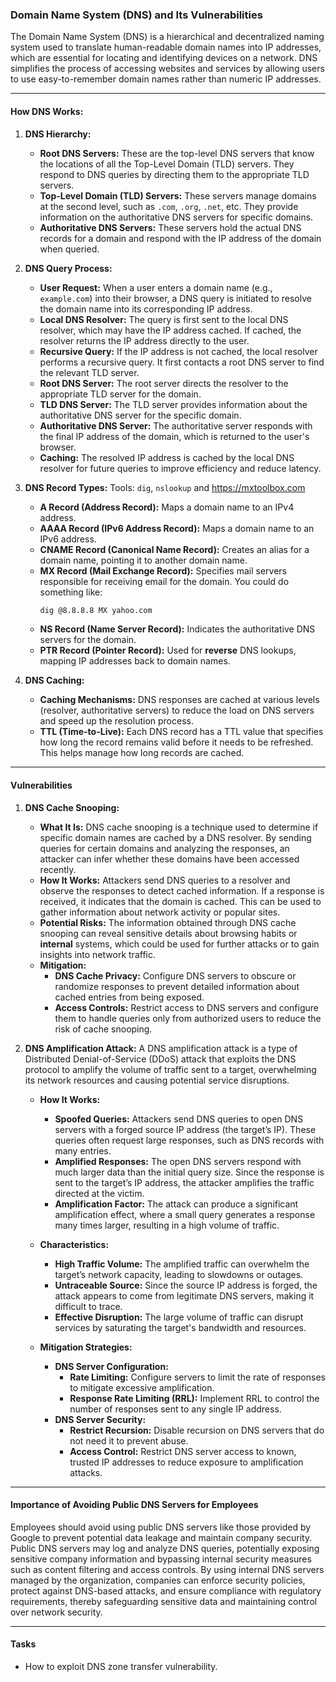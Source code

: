 ### Domain Name System (DNS) and Its Vulnerabilities

The Domain Name System (DNS) is a hierarchical and decentralized naming system used to translate human-readable domain names into IP addresses, which are essential for locating and identifying devices on a network. DNS simplifies the process of accessing websites and services by allowing users to use easy-to-remember domain names rather than numeric IP addresses.

---
#### How DNS Works:

1. **DNS Hierarchy:**
    - **Root DNS Servers:** 
	      These are the top-level DNS servers that know the locations of all the Top-Level Domain (TLD) servers. They respond to DNS queries by directing them to the appropriate TLD servers.
    - **Top-Level Domain (TLD) Servers:** 
	      These servers manage domains at the second level, such as `.com`, `.org`, `.net`, etc. They provide information on the authoritative DNS servers for specific domains.
    - **Authoritative DNS Servers:** 
	      These servers hold the actual DNS records for a domain and respond with the IP address of the domain when queried.

2. **DNS Query Process:**
    - **User Request:**
	      When a user enters a domain name (e.g., `example.com`) into their browser, a DNS query is initiated to resolve the domain name into its corresponding IP address.
    - **Local DNS Resolver:**
	      The query is first sent to the local DNS resolver, which may have the IP address cached. If cached, the resolver returns the IP address directly to the user.
    - **Recursive Query:**
	      If the IP address is not cached, the local resolver performs a recursive query. It first contacts a root DNS server to find the relevant TLD server.
    - **Root DNS Server:**
	      The root server directs the resolver to the appropriate TLD server for the domain.
    - **TLD DNS Server:** 
	      The TLD server provides information about the authoritative DNS server for the specific domain.
    - **Authoritative DNS Server:** 
	      The authoritative server responds with the final IP address of the domain, which is returned to the user's browser.
    - **Caching:** 
	      The resolved IP address is cached by the local DNS resolver for future queries to improve efficiency and reduce latency.

3. **DNS Record Types:**
	Tools: `dig`, `nslookup` and https://mxtoolbox.com
    - **A Record (Address Record):**
	      Maps a domain name to an IPv4 address.
    - **AAAA Record (IPv6 Address Record):**
	      Maps a domain name to an IPv6 address.
    - **CNAME Record (Canonical Name Record):**
	      Creates an alias for a domain name, pointing it to another domain name.
    - **MX Record (Mail Exchange Record):** 
	      Specifies mail servers responsible for receiving email for the domain.
	      You could do something like:
		```bash
		dig @8.8.8.8 MX yahoo.com
		```
    - **NS Record (Name Server Record):** 
	      Indicates the authoritative DNS servers for the domain.
    - **PTR Record (Pointer Record):** 
	      Used for **reverse** DNS lookups, mapping IP addresses back to domain names.

4. **DNS Caching:**
    - **Caching Mechanisms:**
		DNS responses are cached at various levels (resolver, authoritative servers) to reduce the load on DNS servers and speed up the resolution process.
    - **TTL (Time-to-Live):** 
	      Each DNS record has a TTL value that specifies how long the record remains valid before it needs to be refreshed. This helps manage how long records are cached.

---
#### Vulnerabilities

1. **DNS Cache Snooping:**
	- **What It Is:**
		DNS cache snooping is a technique used to determine if specific domain names are cached by a DNS resolver. By sending queries for certain domains and analyzing the responses, an attacker can infer whether these domains have been accessed recently.
	- **How It Works:** 
		Attackers send DNS queries to a resolver and observe the responses to detect cached information. If a response is received, it indicates that the domain is cached. This can be used to gather information about network activity or popular sites.
	- **Potential Risks:**
		The information obtained through DNS cache snooping can reveal sensitive details about browsing habits or **internal** systems, which could be used for further attacks or to gain insights into network traffic.
	- **Mitigation:**
	    - **DNS Cache Privacy:**
			Configure DNS servers to obscure or randomize responses to prevent detailed information about cached entries from being exposed.
	    - **Access Controls:**
		    Restrict access to DNS servers and configure them to handle queries only from authorized users to reduce the risk of cache snooping.

2. **DNS Amplification Attack:**
	A DNS amplification attack is a type of Distributed Denial-of-Service (DDoS) attack that exploits the DNS protocol to amplify the volume of traffic sent to a target, overwhelming its network resources and causing potential service disruptions.
	- **How It Works:**
	    - **Spoofed Queries:** 
		    Attackers send DNS queries to open DNS servers with a forged source IP address (the target’s IP). These queries often request large responses, such as DNS records with many entries.
	    - **Amplified Responses:** 
		    The open DNS servers respond with much larger data than the initial query size. Since the response is sent to the target’s IP address, the attacker amplifies the traffic directed at the victim.
	    - **Amplification Factor:** 
			The attack can produce a significant amplification effect, where a small query generates a response many times larger, resulting in a high volume of traffic.
	
	- **Characteristics:**
	    - **High Traffic Volume:** 
		    The amplified traffic can overwhelm the target’s network capacity, leading to slowdowns or outages.
	    - **Untraceable Source:**
		    Since the source IP address is forged, the attack appears to come from legitimate DNS servers, making it difficult to trace.
	    - **Effective Disruption:**
		    The large volume of traffic can disrupt services by saturating the target's bandwidth and resources.
	
	- **Mitigation Strategies:**
	    - **DNS Server Configuration:**
	        - **Rate Limiting:**
		        Configure servers to limit the rate of responses to mitigate excessive amplification.
	        - **Response Rate Limiting (RRL):**
		        Implement RRL to control the number of responses sent to any single IP address.
	    - **DNS Server Security:**
	        - **Restrict Recursion:**
		        Disable recursion on DNS servers that do not need it to prevent abuse.
	        - **Access Control:**
		        Restrict DNS server access to known, trusted IP addresses to reduce exposure to amplification attacks.

---
#### Importance of Avoiding Public DNS Servers for Employees

Employees should avoid using public DNS servers like those provided by Google to prevent potential data leakage and maintain company security. Public DNS servers may log and analyze DNS queries, potentially exposing sensitive company information and bypassing internal security measures such as content filtering and access controls. By using internal DNS servers managed by the organization, companies can enforce security policies, protect against DNS-based attacks, and ensure compliance with regulatory requirements, thereby safeguarding sensitive data and maintaining control over network security.

---
#### Tasks
- How to exploit DNS zone transfer vulnerability.